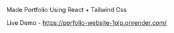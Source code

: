 Made Portfolio Using React + Tailwind Css

Live Demo - https://porfolio-website-1olp.onrender.com/ 
